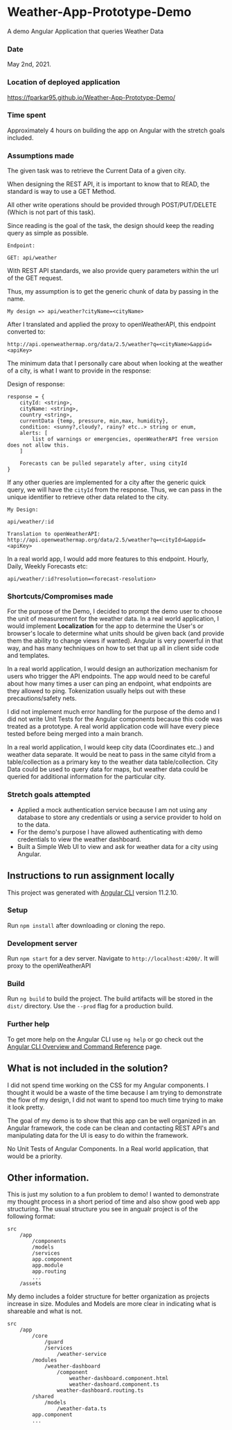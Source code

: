 # Weather-App-Prototype-Demo
A demo Angular Application that queries Weather Data

### Date

May 2nd, 2021.

### Location of deployed application

https://fparkar95.github.io/Weather-App-Prototype-Demo/

### Time spent

Approximately 4 hours on building the app on Angular with the stretch goals included.

### Assumptions made

The given task was to retrieve the Current Data of a given city.

When designing the REST API, it is important to know that to READ, the standard is way to use a GET Method.

All other write operations should be provided through POST/PUT/DELETE (Which is not part of this task).

Since reading is the goal of the task, the design should keep the reading query as simple as possible.

```
Endpoint:

GET: api/weather
```


With REST API standards, we also provide query parameters within the url of the GET request.

Thus, my assumption is to get the generic chunk of data by passing in the name.

```
My design => api/weather?cityName=<cityName>

```
After I translated and applied the proxy to openWeatherAPI, this endpoint converted to:

```
http://api.openweathermap.org/data/2.5/weather?q=<cityName>&appid=<apiKey>
```

The minimum data that I personally care about when looking at the weather of a city, is what I want to provide in the response:

Design of response:

```
response = {
    cityId: <string>,
    cityName: <string>,
    country <string>,
    currentData {temp, pressure, min,max, humidity},
    condition: <sunny?,cloudy?, rainy? etc..> string or enum,
    alerts: [
        list of warnings or emergencies, openWeatherAPI free version does not allow this.
    ]

    Forecasts can be pulled separately after, using cityId
}

```
If any other queries are implemented for a city after the generic quick query, we will have the `cityId` from the response. Thus, we can pass in the unique identifier to retrieve other data related to the city.

```
My Design:

api/weather/:id

Translation to openWeatherAPI:
http://api.openweathermap.org/data/2.5/weather?q=<cityId>&appid=<apiKey>
```

In a real world app, I would add more features to this endpoint. Hourly, Daily, Weekly Forecasts etc:

```
api/weather/:id?resolution=<forecast-resolution>

```

### Shortcuts/Compromises made
For the purpose of the Demo, I decided to prompt the demo user to choose the unit of measurement for the weather data.
In a real world application, I would implement <strong>Localization</strong> for the app to determine the User's or browser's locale to determine what units should be given back (and provide them the ability to change views if wanted). Angular is very powerful in that way, and has many techniques on how to set that up all in client side code and templates.


In a real world application, I would design an authorization mechanism for users who trigger the API endpoints. The app would need to be careful about how many times a user can ping an endpoint, what endpoints are they allowed to ping. Tokenization usually helps out with these precautions/safety nets.

I did not implement much error handling for the purpose of the demo and I did not write Unit Tests for the Angular components because this code was treated as a prototype. A real world application code will have every piece tested before being merged into a main branch.

In a real world application, I would keep city data (Coordinates etc..) and weather data separate. It would be neat to pass in the same cityId from a table/collection as a primary key to the weather data table/collection. City Data could be used to query data for maps, but weather data could be queried for additional information for the particular city.


### Stretch goals attempted

* Applied a mock authentication service because I am not using any database to store any credentials or using a service provider to hold on to the data. 
* For the demo's purpose I have allowed authenticating with demo credentials to view the weather dashboard.
* Built a Simple Web UI to view and ask for weather data for a city using Angular.


## Instructions to run assignment locally

This project was generated with [Angular CLI](https://github.com/angular/angular-cli) version 11.2.10.

### Setup
Run `npm install` after downloading or cloning the repo.

### Development server

Run `npm start` for a dev server. Navigate to `http://localhost:4200/`. It will proxy to the openWeatherAPI

### Build

Run `ng build` to build the project. The build artifacts will be stored in the `dist/` directory. Use the `--prod` flag for a production build.

### Further help

To get more help on the Angular CLI use `ng help` or go check out the [Angular CLI Overview and Command Reference](https://angular.io/cli) page.



## What is not included in the solution?

I did not spend time working on the CSS for my Angular components. I thought it would be a waste of the time because I am trying to demonstrate the flow of my design, I did not want to spend too much time trying to make it look pretty.

The goal of my demo is to show that this app can be well organized in an Angular framework, the code can be clean and contacting REST API's and manipulating data for the UI is easy to do within the framework.

No Unit Tests of Angular Components. In a Real world application, that would be a priority.


## Other information.

This is just my solution to a fun problem to demo! I wanted to demonstrate my thought process in a short period of time and also show good web app structuring. The usual structure you see in angualr project is of the following format:

```
src
    /app
        /components
        /models
        /services
        app.component
        app.module
        app.routing
        ...
    /assets
```
My demo includes a folder structure for better organization as projects increase in size. Modules and Models are more clear in indicating what is shareable and what is not. 

```
src
    /app
        /core
            /guard
            /services
                /weather-service
        /modules
            /weather-dashboard
                /component
                    weather-dashboard.component.html
                    weather-dashoard.component.ts
                weather-dashboard.routing.ts
        /shared
            /models
                /weather-data.ts
        app.component
        ...

```





